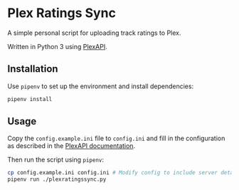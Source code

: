 # Plex Ratings Sync

A simple personal script for uploading track ratings to Plex.

Written in Python 3 using [PlexAPI][plexapi].

[plexapi]: https://python-plexapi.readthedocs.io/en/latest/introduction.html

## Installation

Use `pipenv` to set up the environment and install dependencies:

```bash
pipenv install
```

## Usage

Copy the `config.example.ini` file to `config.ini` and fill in the configuration as described in the [PlexAPI documentation][plexapi].

Then run the script using `pipenv`:

```bash
cp config.example.ini config.ini # Modify config to include server details
pipenv run ./plexratingssync.py
```
